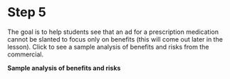 # Step 5

The goal is to help students see that an ad for a prescription medication cannot be slanted to focus only on benefits (this will come out later in the lesson). Click to see a sample analysis of benefits and risks from the commercial. 

**Sample analysis of benefits and risks**
 <!-- needs link -->

 <!-- Include link so teachers can pull up sample answers for benefits and risks -->
